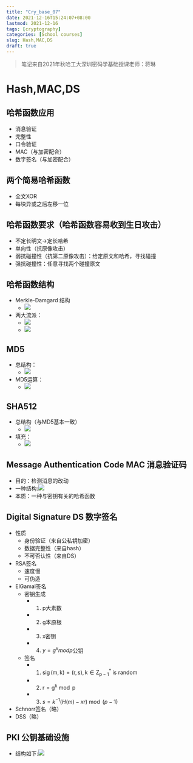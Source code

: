 ```yaml
---
title: "Cry_base_07"
date: 2021-12-16T15:24:07+08:00
lastmod: 2021-12-16
tags: [cryptography]
categories: [School courses]
slug: Hash,MAC,DS
draft: true
---
```

> 笔记来自2021年秋哈工大深圳密码学基础授课老师：蒋琳

# Hash,MAC,DS
## 哈希函数应用
- 消息验证
- 完整性
- 口令验证
- MAC（与加密配合）
- 数字签名（与加密配合）
## 两个简易哈希函数
- 全文XOR
- 每块异或之后左移一位
## 哈希函数要求（哈希函数容易收到生日攻击）
- 不定长明文->定长哈希
- 单向性（抗原像攻击）
- 弱抗碰撞性（抗第二原像攻击）：给定原文和哈希，寻找碰撞
- 强抗碰撞性：任意寻找两个碰撞原文
## 哈希函数结构
- Merkle-Damgard 结构
    - ![](https://raw.githubusercontent.com/JF-011101/Image_hosting_rep/main/20211219095810.png)
- 两大流派：
    - ![](https://raw.githubusercontent.com/JF-011101/Image_hosting_rep/main/20211219100001.png)
    - ![](https://raw.githubusercontent.com/JF-011101/Image_hosting_rep/main/20211219100025.png)
## MD5
- 总结构：
    - ![](https://raw.githubusercontent.com/JF-011101/Image_hosting_rep/main/20211219100118.png)
- MD5运算：
    - ![](https://raw.githubusercontent.com/JF-011101/Image_hosting_rep/main/20211219100203.png)
## SHA512
- 总结构（与MD5基本一致）
    - ![](https://raw.githubusercontent.com/JF-011101/Image_hosting_rep/main/20211219100240.png)
- 填充：
    - ![](https://raw.githubusercontent.com/JF-011101/Image_hosting_rep/main/20211219100312.png)
## Message Authentication Code MAC 消息验证码
- 目的：检测消息的改动
- 一种结构:![](https://raw.githubusercontent.com/JF-011101/Image_hosting_rep/main/20211219100348.png)
- 本质：一种与密钥有关的哈希函数
## Digital Signature DS 数字签名
- 性质
    - 身份验证（来自公私钥加密）
    - 数据完整性（来自hash）
    - 不可否认性（来自DS）
- RSA签名
    - 速度慢
    - 可伪造
- ElGamal签名
    - 密钥生成
        - 1) p大素数
        - 2) g本原根
        - 3) x密钥
        - 4) $y=g^xmod p$公钥
    - 签名
        - 1) $\operatorname{sig}(\mathrm{m}, \mathrm{k})=(\mathrm{r}, \mathrm{s}), \mathrm{k} \in \mathrm{Z}_{\mathrm{p}-1}^{*}$ is random
        - 2) $\mathrm{r}=\mathrm{g}^{\mathrm{k} } \bmod \mathrm{p}$
        - 3) $s=k^{-1}(H(m)-x r) \bmod (p-1)$
- Schnorr签名（略）
- DSS（略）
## PKI 公钥基础设施
- 结构如下:![](https://raw.githubusercontent.com/JF-011101/Image_hosting_rep/main/20211219100920.png)


